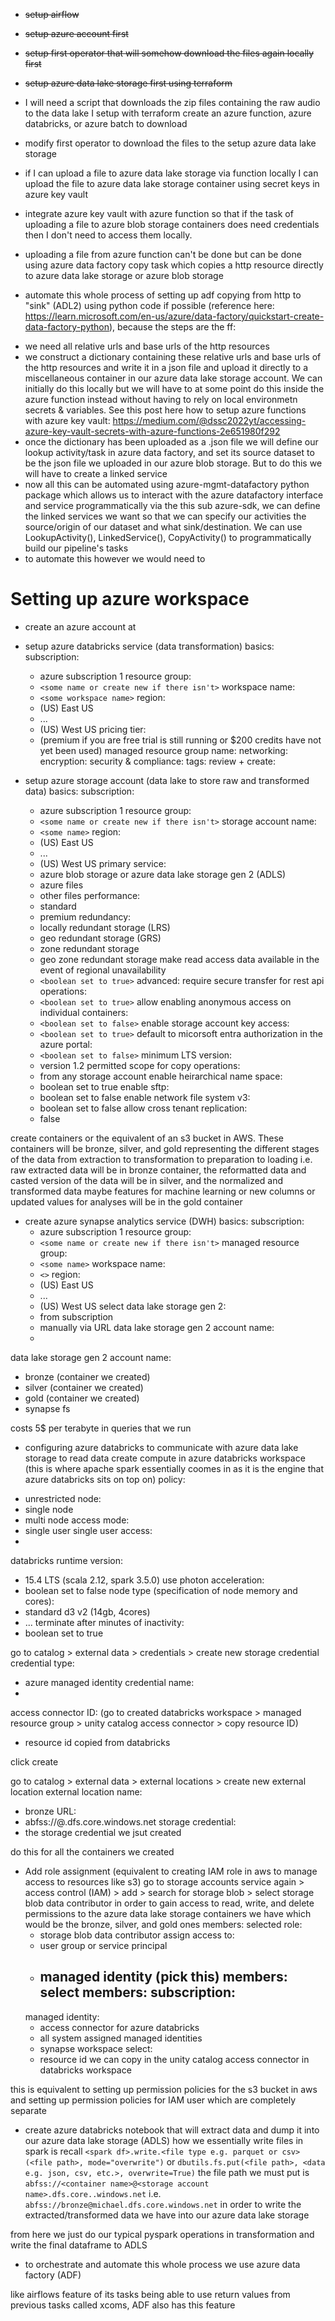 * <s>setup airflow</s>
* <s>setup azure account first</s>
* <s>setup first operator that will somehow download the files again locally first</s>
* <s>setup azure data lake storage first using terraform</s>
* I will need a script that downloads the zip files containing the raw audio to the data lake I setup with terraform create an azure function, azure databricks, or azure batch to download 
* modify first operator to download the files to the setup azure data lake storage

* if I can upload a file to azure data lake storage via function locally I can upload the file to azure data lake storage container using secret keys in azure key vault
* integrate azure key vault with azure function so that if the task of uploading a file to azure blob storage containers does need credentials then I don't need to access them locally.

* uploading a file from azure function can't be done but can be done using azure data factory copy task which copies a http resource directly to azure data lake storage or azure blob storage
* automate this whole process of setting up adf copying from http to "sink" (ADL2) using python code if possible (reference here: https://learn.microsoft.com/en-us/azure/data-factory/quickstart-create-data-factory-python), because the steps are the ff:
- we need all relative urls and base urls of the http resources
- we construct a dictionary containing these relative urls and base urls of the http resources and write it in a json file and upload it directly to a miscellaneous container in our azure data lake storage account. We can initially do this locally but we will have to at some point do this inside the azure function instead without having to rely on local environmetn secrets & variables. See this post here how to setup azure functions with azure key vault: https://medium.com/@dssc2022yt/accessing-azure-key-vault-secrets-with-azure-functions-2e651980f292
- once the dictionary has been uploaded as a .json file we will define our lookup activity/task in azure data factory, and set its source dataset to be the json file we uploaded in our azure blob storage. But to do this we will have to create a linked service
- now all this can be automated using azure-mgmt-datafactory python package which allows us to interact with the azure datafactory interface and service programmatically via the this sub azure-sdk, we can define the linked services we want so that we can specify our activities the source/origin of our dataset and what sink/destination. We can use LookupActivity(), LinkedService(), CopyActivity() to programmatically build our pipeline's tasks
- to automate this however we would need to 


# Setting up azure workspace
* create an azure account at 
* setup azure databricks service (data transformation)
basics:
 subscription:
  - azure subscription 1
 resource group:
  - `<some name or create new if there isn't>`
 workspace name:
  - `<some workspace name>`
 region:
  - (US) East US
  - ...
  - (US) West US
 pricing tier:
  - (premium if you are free trial is still running or $200 credits have not yet been used)
 managed resource group name:
networking:
encryption:
security & compliance:
tags:
review + create:

* setup azure storage account (data lake to store raw and transformed data)
basics:
 subscription:
  - azure subscription 1
 resource group:
  - `<some name or create new if there isn't>`
 storage account name:
  - `<some name>`
 region:
  - (US) East US
  - ...
  - (US) West US
 primary service:
  - azure blob storage or azure data lake storage gen 2 (ADLS)
  - azure files
  - other files
 performance:
  - standard
  - premium 
 redundancy:
  - locally redundant storage (LRS) 
  - geo redundant storage (GRS)
  - zone redundant storage
  - geo zone redundant storage 
 make read access data available in the event of regional unavailability
  - `<boolean set to true>`
advanced:
 require secure transfer for rest api operations:
  - `<boolean set to true>`
 allow enabling anonymous access on individual containers:
  - `<boolean set to false>`
 enable storage account key access:
  - `<boolean set to true>`
 default to micorsoft entra authorization in the azure portal:
  - `<boolean set to false>`
 minimum LTS version:
  - version 1.2
 permitted scope for copy operations:
  - from any storage account
 enable heirarchical name space:
  - boolean set to true
 enable sftp:
  - boolean set to false
 enable network file system v3:
  - boolean set to false
 allow cross tenant replication:
  - false

create containers or the equivalent of an s3 bucket in AWS. These containers will be bronze, silver, and gold representing the different stages of the data from extraction to transformation to preparation to loading i.e. raw extracted data will be in bronze container, the reformatted data and casted version of the data will be in silver, and the normalized and transformed data maybe features for machine learning or new columns or updated values for analyses will be in the gold container

* create azure synapse analytics service (DWH)
basics:
 subscription:
  - azure subscription 1
 resource group:
  - `<some name or create new if there isn't>`
 managed resource group:
  - `<some name>`
 workspace name:
  - `<>`
 region:
  - (US) East US
  - ...
  - (US) West US
 select data lake storage gen 2:
  - from subscription
  - manually via URL
 data lake storage gen 2 account name:
  - 
 data lake storage gen 2 account name:
  - bronze (container we created)
  - silver (container we created)
  - gold (container we created)
  - synapse fs

costs 5$ per terabyte in queries that we run

* configuring azure databricks to communicate with azure data lake storage to read data
create compute in azure databricks workspace (this is where apache spark essentially coomes in as it is the engine that azure databricks sits on top on)
policy:
 - unrestricted
node:
 - single node
 - multi node
access mode:
 - single user
single user access:
 - <some user>
databricks runtime version:
 - 15.4 LTS (scala 2.12, spark 3.5.0)
use photon acceleration:
 - boolean set to false
node type (specification of node memory and cores):
 - standard d3 v2 (14gb, 4cores)
 - ...
terminate after <n> minutes of inactivity:
 - boolean set to true

go to catalog > external data > credentials > create new storage credential
credential type:
 - azure managed identity
credential name:
 - <some name>
access connector ID: (go to created databricks workspace > managed resource group > unity catalog access connector > copy resource ID)
 - resource id copied from databricks

click create

go to catalog > external data > external locations > create new external location
external location name:
 - bronze
URL:
 - abfss://<container name>@<storage account name>.dfs.core.windows.net
storage credential:
 - the storage credential we jsut created

do this for all the containers we created 

* Add role assignment (equivalent to creating IAM role in aws to manage access to resources like s3)
go to storage accounts service again > access control (IAM) > add > search for storage blob > select storage blob data contributor in order to gain access to read, write, and delete permissions to the azure data lake storage containers we have which would be the bronze, silver, and gold ones
members:
 selected role:
  - storage blob data contributor
 assign access to:
  - user group or service principal
  - managed identity (pick this)
 members:
  select members:
   subscription:
    -
   managed identity:
    - access connector for azure databricks
    - all system assigned managed identities
    - synapse workspace
   select:
    - resource id we can copy in the unity catalog access connector in databricks workspace

this is equivalent to setting up permission policies for the s3 bucket in aws and setting up permission policies for IAM user which are completely separate

* create azure databricks notebook that will extract data and dump it into our azure data lake storage (ADLS)
how we essentially write files in spark is recall `<spark df>.write.<file type e.g. parquet or csv>(<file path>, mode="overwrite")` or `dbutils.fs.put(<file path>, <data e.g. json, csv, etc.>, overwrite=True)` the file path we must put is `abfss://<container name>@<storage account name>.dfs.core..windows.net` i.e. `abfss://bronze@michael.dfs.core.windows.net` in order to write the extracted/transformed data we have into our azure data lake storage

from here we just do our typical pyspark operations in transformation and write the final dataframe to ADLS 

* to orchestrate and automate this whole process we use azure data factory (ADF)

like airflows feature of its tasks being able to use return values from previous tasks called xcoms, ADF also has this feature 
